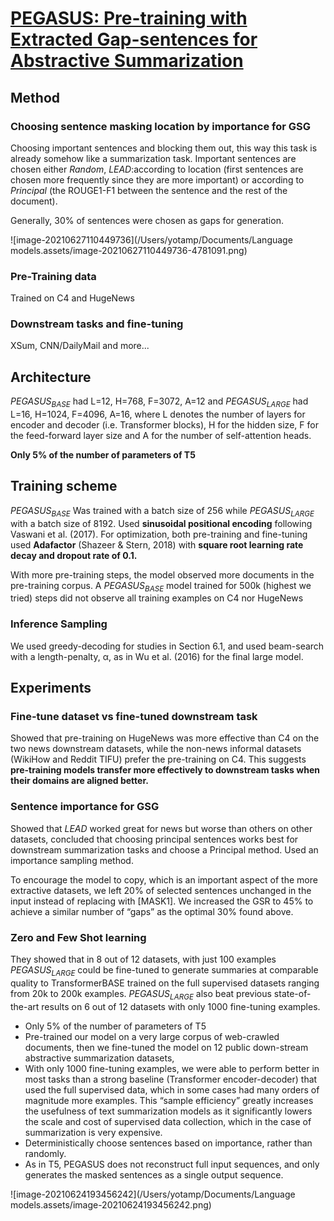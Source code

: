 # [PEGASUS: Pre-training with Extracted Gap-sentences for Abstractive Summarization](https://arxiv.org/pdf/1912.08777)

## Method 

### Choosing sentence masking location by importance for GSG

Choosing important sentences and blocking them out, this way this task is already somehow like a summarization task. Important sentences are chosen either *Random*, *LEAD*:according to location (first sentences are chosen more frequently since they are more important) or according to *Principal* (the ROUGE1-F1 between the sentence and the rest of the document).

Generally, 30% of sentences were chosen as gaps for generation. 

![image-20210627110449736](/Users/yotamp/Documents/Language models.assets/image-20210627110449736-4781091.png) 

### Pre-Training data

Trained on C4 and HugeNews

### Downstream tasks and fine-tuning

XSum, CNN/DailyMail and more...

## Architecture

$PEGASUS_{BASE}$ had L=12, H=768, F=3072, A=12 and $PEGASUS_{LARGE}$ had L=16, H=1024, F=4096, A=16, where L denotes the number of layers for encoder and decoder (i.e. Transformer blocks), H for the hidden size, F for the feed-forward layer size and A for the number of self-attention heads.

**Only 5% of the number of parameters of T5**

## Training scheme

$PEGASUS_{BASE}$ Was trained with a batch size of 256 while $PEGASUS_{LARGE}$ with a batch size of 8192. Used **sinusoidal positional encoding** following Vaswani et al. (2017). For optimization, both pre-training and fine-tuning used **Adafactor** (Shazeer & Stern, 2018) with **square root learning rate decay and dropout rate of 0.1.**

With more pre-training steps, the model observed more documents in the pre-training corpus. A $PEGASUS_{BASE}$ model trained for 500k (highest we tried) steps did not observe all training examples on C4 nor HugeNews

### Inference Sampling

We used greedy-decoding for studies in Section 6.1, and used beam-search with a length-penalty, α, as in Wu et al. (2016) for the final large model.

## Experiments

### Fine-tune dataset vs fine-tuned downstream task

Showed that pre-training on HugeNews was more effective than C4 on the two news downstream datasets, while the non-news informal datasets (WikiHow and Reddit TIFU) prefer the pre-training on C4. This suggests **pre-training models transfer more effectively to downstream tasks when their domains are aligned better.**

### Sentence importance for GSG

Showed that *LEAD* worked great for news but worse than others on other datasets, concluded that choosing principal sentences works best for downstream summarization tasks and choose a Principal method. Used an importance sampling method.

To encourage the model to copy, which is an important aspect of the more extractive datasets, we left 20% of selected sentences unchanged in the input instead of replacing with [MASK1]. We increased the GSR to 45% to achieve a similar number of “gaps” as the optimal 30% found above.

### Zero and Few Shot learning

They showed that in 8 out of 12 datasets, with just 100 examples $PEGASUS_{LARGE}$ could be fine-tuned to generate summaries at comparable quality to TransformerBASE trained on the full supervised datasets ranging from 20k to 200k examples. $PEGASUS_{LARGE}$ also beat previous state-of-the-art results on 6 out of 12 datasets with only 1000 fine-tuning examples.



- Only 5% of the number of parameters of T5
- Pre-trained our model on a very large corpus of web-crawled documents, then we fine-tuned the model on 12 public down-stream abstractive summarization datasets, 
- With only 1000 fine-tuning examples, we were able to perform better in most tasks than a strong baseline (Transformer encoder-decoder) that used the full supervised data, which in some cases had many orders of magnitude more examples. This “sample efficiency” greatly increases the usefulness of text summarization models as it significantly lowers the scale and cost of supervised data collection, which in the case of summarization is very expensive.
- Deterministically choose sentences based on importance, rather than randomly. 
- As in T5, PEGASUS does not reconstruct full input sequences, and only generates the masked sentences as a single output sequence. 

![image-20210624193456242](/Users/yotamp/Documents/Language models.assets/image-20210624193456242.png)

